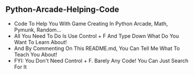 ## Python-Arcade-Helping-Code
- Code To Help You With Game Creating In Python Arcade, Math, Pymunk, Random...
- All You Need To Do Is Use Control + F And Type Down What Do You Want To Learn About!
- And By Commenting On This README.md, You Can Tell Me What To Teach You About!
- FYI: You Don't Need Control + F. Barely Any Code! You Can Just Search For It

